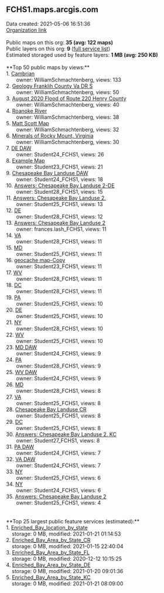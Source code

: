 <h2>FCHS1.maps.arcgis.com</h2> Data created: 2021-05-06 16:51:36 <br /><a target='new' href='https://FCHS1.maps.arcgis.com'>Organization link</a><br /><br />Public maps on this org: <b>35 (avg: 122 maps)</b><br />Public layers on this org: <b>9 </b>(<a target='new' href='https://services.arcgis.com/1GTiVZzB9CposysV/ArcGIS/rest/services'>full service list</a>)<br />Estimated storaged used by feature layers: <b>1 MB (avg: 250 KB)</b><br /><br />**Top 50 public maps by views:**<br />  1. <a target='new' href='https://www.arcgis.com/home/item.html?id=d5703cf7d0c24836bcc9372e86179165'>Cambrian </a> <br />  &nbsp;&nbsp;&nbsp;&nbsp; &nbsp;&nbsp;owner: WilliamSchmachtenberg, views: 133<br />  2. <a target='new' href='https://www.arcgis.com/home/item.html?id=eb7d9b5459e144fdbe1028056ca8adf9'>Geology Franklih County Va DR S</a> <br />  &nbsp;&nbsp;&nbsp;&nbsp; &nbsp;&nbsp;owner: WilliamSchmachtenberg, views: 50<br />  3. <a target='new' href='https://www.arcgis.com/home/item.html?id=5c7eb748ea104309a19b3633b90c9db2'>August 2020 Flood of Route 220 Henry County</a> <br />  &nbsp;&nbsp;&nbsp;&nbsp; &nbsp;&nbsp;owner: WilliamSchmachtenberg, views: 40<br />  4. <a target='new' href='https://www.arcgis.com/home/item.html?id=5e55eec28f5047ec80b0aa54c2c95f3e'>Roanoke River</a> <br />  &nbsp;&nbsp;&nbsp;&nbsp; &nbsp;&nbsp;owner: WilliamSchmachtenberg, views: 38<br />  5. <a target='new' href='https://www.arcgis.com/home/item.html?id=a99746626deb407ab4034f644232acfe'>Matt Scott Map</a> <br />  &nbsp;&nbsp;&nbsp;&nbsp; &nbsp;&nbsp;owner: WilliamSchmachtenberg, views: 32<br />  6. <a target='new' href='https://www.arcgis.com/home/item.html?id=4fafa0a95f1c4704a04df14a9fe09227'>Minerals of Rocky Mount, Virginia</a> <br />  &nbsp;&nbsp;&nbsp;&nbsp; &nbsp;&nbsp;owner: WilliamSchmachtenberg, views: 30<br />  7. <a target='new' href='https://www.arcgis.com/home/item.html?id=afb3aea51fc84a57844167b530f8b993'>DE    DAW</a> <br />  &nbsp;&nbsp;&nbsp;&nbsp; &nbsp;&nbsp;owner: Student24_FCHS1, views: 26<br />  8. <a target='new' href='https://www.arcgis.com/home/item.html?id=f7e0791321b04ab89c410ea1b3ddfc1f'>Example Map</a> <br />  &nbsp;&nbsp;&nbsp;&nbsp; &nbsp;&nbsp;owner: Student23_FCHS1, views: 21<br />  9. <a target='new' href='https://www.arcgis.com/home/item.html?id=4572ec20b947432f83765d58ed054e97'>Chesapeake Bay Landuse DAW</a> <br />  &nbsp;&nbsp;&nbsp;&nbsp; &nbsp;&nbsp;owner: Student24_FCHS1, views: 18<br />  10. <a target='new' href='https://www.arcgis.com/home/item.html?id=741732fca5c74f508917ca04e74e2546'>Answers: Chesapeake Bay Landuse 2-DE</a> <br />  &nbsp;&nbsp;&nbsp;&nbsp; &nbsp;&nbsp;owner: Student28_FCHS1, views: 15<br />  11. <a target='new' href='https://www.arcgis.com/home/item.html?id=f828969441024ce98b65ec24e6081467'>Answers: Chesapeake Bay Landuse 2.</a> <br />  &nbsp;&nbsp;&nbsp;&nbsp; &nbsp;&nbsp;owner: Student25_FCHS1, views: 13<br />  12. <a target='new' href='https://www.arcgis.com/home/item.html?id=e6435c71e318401b96a6e73ff945e4c5'>DE</a> <br />  &nbsp;&nbsp;&nbsp;&nbsp; &nbsp;&nbsp;owner: Student28_FCHS1, views: 12<br />  13. <a target='new' href='https://www.arcgis.com/home/item.html?id=99ce1c2880f44278beede0df563885da'>Answers: Chesapeake Bay Landuse 2</a> <br />  &nbsp;&nbsp;&nbsp;&nbsp; &nbsp;&nbsp;owner: frances.lash_FCHS1, views: 11<br />  14. <a target='new' href='https://www.arcgis.com/home/item.html?id=3dceeb3464f24135bd5fc3f4fcafcbfe'>VA</a> <br />  &nbsp;&nbsp;&nbsp;&nbsp; &nbsp;&nbsp;owner: Student28_FCHS1, views: 11<br />  15. <a target='new' href='https://www.arcgis.com/home/item.html?id=db794ff17920447e9b8db8cca8cb6f7e'>MD</a> <br />  &nbsp;&nbsp;&nbsp;&nbsp; &nbsp;&nbsp;owner: Student25_FCHS1, views: 11<br />  16. <a target='new' href='https://www.arcgis.com/home/item.html?id=b7497e715bca40159c95196f4a787ce5'>geocache map-Copy</a> <br />  &nbsp;&nbsp;&nbsp;&nbsp; &nbsp;&nbsp;owner: Student23_FCHS1, views: 11<br />  17. <a target='new' href='https://www.arcgis.com/home/item.html?id=b0b6ac6ce9e2465da4dd34cf47546855'>WV</a> <br />  &nbsp;&nbsp;&nbsp;&nbsp; &nbsp;&nbsp;owner: Student28_FCHS1, views: 11<br />  18. <a target='new' href='https://www.arcgis.com/home/item.html?id=0ebbe124189e4a8d96cbda450cf45daa'>DC</a> <br />  &nbsp;&nbsp;&nbsp;&nbsp; &nbsp;&nbsp;owner: Student28_FCHS1, views: 11<br />  19. <a target='new' href='https://www.arcgis.com/home/item.html?id=be5dbd30c8184c1c824ac476171775bf'>PA</a> <br />  &nbsp;&nbsp;&nbsp;&nbsp; &nbsp;&nbsp;owner: Student25_FCHS1, views: 10<br />  20. <a target='new' href='https://www.arcgis.com/home/item.html?id=7957805c100d487ebcb6c9d71094e137'>DE</a> <br />  &nbsp;&nbsp;&nbsp;&nbsp; &nbsp;&nbsp;owner: Student25_FCHS1, views: 10<br />  21. <a target='new' href='https://www.arcgis.com/home/item.html?id=e95c6fb023274ba29e70d973e325e3bd'>NY</a> <br />  &nbsp;&nbsp;&nbsp;&nbsp; &nbsp;&nbsp;owner: Student28_FCHS1, views: 10<br />  22. <a target='new' href='https://www.arcgis.com/home/item.html?id=a739b0a9661041bdb3a222b6b890d5c6'>WV</a> <br />  &nbsp;&nbsp;&nbsp;&nbsp; &nbsp;&nbsp;owner: Student25_FCHS1, views: 10<br />  23. <a target='new' href='https://www.arcgis.com/home/item.html?id=4918902e5861413eb57fa1423388ddf8'> MD    DAW</a> <br />  &nbsp;&nbsp;&nbsp;&nbsp; &nbsp;&nbsp;owner: Student24_FCHS1, views: 9<br />  24. <a target='new' href='https://www.arcgis.com/home/item.html?id=dbce24be12b7419e94d6ade6cb3e72f6'>PA</a> <br />  &nbsp;&nbsp;&nbsp;&nbsp; &nbsp;&nbsp;owner: Student28_FCHS1, views: 9<br />  25. <a target='new' href='https://www.arcgis.com/home/item.html?id=e9ff362fc49c4a4f84d6f263b1f7128e'>WV    DAW</a> <br />  &nbsp;&nbsp;&nbsp;&nbsp; &nbsp;&nbsp;owner: Student24_FCHS1, views: 9<br />  26. <a target='new' href='https://www.arcgis.com/home/item.html?id=1cc45a84f6e4411698e4823ce05534a4'>MD</a> <br />  &nbsp;&nbsp;&nbsp;&nbsp; &nbsp;&nbsp;owner: Student28_FCHS1, views: 8<br />  27. <a target='new' href='https://www.arcgis.com/home/item.html?id=531fbe12a8a542f9ba86c6197b566351'>VA</a> <br />  &nbsp;&nbsp;&nbsp;&nbsp; &nbsp;&nbsp;owner: Student25_FCHS1, views: 8<br />  28. <a target='new' href='https://www.arcgis.com/home/item.html?id=a7af242680b44276abfcf53f4c1d5312'>Chesapeake Bay Landuse CR</a> <br />  &nbsp;&nbsp;&nbsp;&nbsp; &nbsp;&nbsp;owner: Student25_FCHS1, views: 8<br />  29. <a target='new' href='https://www.arcgis.com/home/item.html?id=2efad7bafc63405abd42ffa32e273a19'>DC</a> <br />  &nbsp;&nbsp;&nbsp;&nbsp; &nbsp;&nbsp;owner: Student25_FCHS1, views: 8<br />  30. <a target='new' href='https://www.arcgis.com/home/item.html?id=84f7f217206a40ddbc3b01556b89b855'>Answers: Chesapeake Bay Landuse 2. KC</a> <br />  &nbsp;&nbsp;&nbsp;&nbsp; &nbsp;&nbsp;owner: Student27_FCHS1, views: 8<br />  31. <a target='new' href='https://www.arcgis.com/home/item.html?id=ac091e6cb6194d2d8419fff6c48c2cfd'>PA    DAW</a> <br />  &nbsp;&nbsp;&nbsp;&nbsp; &nbsp;&nbsp;owner: Student24_FCHS1, views: 7<br />  32. <a target='new' href='https://www.arcgis.com/home/item.html?id=552cd16e3df541aba05bbf0b463742ca'>VA    DAW</a> <br />  &nbsp;&nbsp;&nbsp;&nbsp; &nbsp;&nbsp;owner: Student24_FCHS1, views: 7<br />  33. <a target='new' href='https://www.arcgis.com/home/item.html?id=ea681c99c2a94660a660acaf2645e2db'>NY</a> <br />  &nbsp;&nbsp;&nbsp;&nbsp; &nbsp;&nbsp;owner: Student25_FCHS1, views: 6<br />  34. <a target='new' href='https://www.arcgis.com/home/item.html?id=14102d51526f42e2b2117aabdf33a6b5'>NY</a> <br />  &nbsp;&nbsp;&nbsp;&nbsp; &nbsp;&nbsp;owner: Student24_FCHS1, views: 6<br />  35. <a target='new' href='https://www.arcgis.com/home/item.html?id=817d22c1859a4a72ba08e88cadec44ff'>Answers: Chesapeake Bay Landuse 2</a> <br />  &nbsp;&nbsp;&nbsp;&nbsp; &nbsp;&nbsp;owner: Student25_FCHS1, views: 4<br /><br /><br />**Top 25 largest public feature services (estimated):**<br /> 1. <a target='new' href='https://www.arcgis.com/home/item.html?id=dee517de66bc4750aab30f2fe50cf69f'>Enriched_Bay_location_by_state</a><br /> &nbsp;&nbsp;&nbsp;&nbsp;storage: 0 MB, modified: 2021-01-21 01:14:53<br /> 2. <a target='new' href='https://www.arcgis.com/home/item.html?id=0eb96938123d4259b1fd4e0880798a63'>Enriched_Bay_Area_by_State_CR</a><br /> &nbsp;&nbsp;&nbsp;&nbsp;storage: 0 MB, modified: 2021-01-15 22:40:04<br /> 3. <a target='new' href='https://www.arcgis.com/home/item.html?id=4637a7584265406ba1f96a23ac20a64b'>Enriched_Bay_Area_by_State_FL</a><br /> &nbsp;&nbsp;&nbsp;&nbsp;storage: 0 MB, modified: 2020-12-12 10:15:25<br /> 4. <a target='new' href='https://www.arcgis.com/home/item.html?id=c8c10b6116b84b8a82f401d0142e1696'>Enriched_Bay_Area_by_State_DE</a><br /> &nbsp;&nbsp;&nbsp;&nbsp;storage: 0 MB, modified: 2021-01-20 09:01:36<br /> 5. <a target='new' href='https://www.arcgis.com/home/item.html?id=aa899e0bc20449509dfbe09a7d454d31'>Enriched_Bay_Area_by_State_KC</a><br /> &nbsp;&nbsp;&nbsp;&nbsp;storage: 0 MB, modified: 2021-01-21 08:09:00<br />